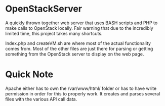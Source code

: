 # OpenStackServer
A quickly thrown together web server that uses BASH scripts and PHP to make calls to OpenStack locally. Fair warning that due to the incredibly limited time, this project takes many shortcuts.

Index.php and createVM.sh are where most of the actual functionality comes from. Most of the other files are just there for parsing or getting something from the OpenStack server to display on the web page.

# Quick Note
Apache either has to own the /var/www/html/ folder or has to have write permission in order for this to properly work. It creates and parses several files with the various API call data.
